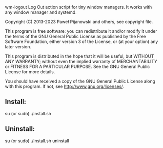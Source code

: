 wm-logout
Log Out action script for tiny window managers.
It works with any window manager and systemd.

Copyright (C) 2013-2023 Paweł Pijanowski and others, see copyright file.

This program is free software: you can redistribute it and/or modify
it under the terms of the GNU General Public License as published by
the Free Software Foundation, either version 3 of the License, or
(at your option) any later version.

This program is distributed in the hope that it will be useful,
but WITHOUT ANY WARRANTY; without even the implied warranty of
MERCHANTABILITY or FITNESS FOR A PARTICULAR PURPOSE.  See the
GNU General Public License for more details.

You should have received a copy of the GNU General Public License
along with this program.  If not, see <http://www.gnu.org/licenses/>.

Install:
-------------
su (or sudo) 
./install.sh

Uninstall:
-------------
su (or sudo)
./install.sh uninstall
